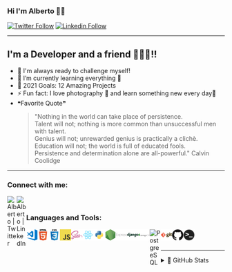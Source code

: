 ### Hi I'm Alberto 👋🏼

<!-- [![Website](https://img.shields.io/badge/Website-ClickMe-red?style=for-the-badge)]() -->

[![Twitter Follow](https://img.shields.io/badge/Twitter-follow-blue?style=for-the-badge)][twitter]
[![Linkedin Follow](https://img.shields.io/badge/LinkedIn-follow-important?style=for-the-badge)][linkedin]

---

## I'm a Developer and a friend 👨🏼‍💻!!

- 🥊 I'm always ready to challenge myself!
- 🔭 I’m currently learning everything 🤣
- 🥅 2021 Goals: 12 Amazing Projects
- ⚡ Fun fact: I love photography 📸 and learn something new every day📕
- ❝Favorite Quote❞
  > "Nothing in the world can take place of persistence. <br/>
  > Talent will not; nothing is more common than unsuccessful men with talent. <br/>
  > Genius will not; unrewarded genius is practically a clichè. <br/>
  > Education will not; the world is full of educated fools. <br/> Persistence and determination alone are all-powerful." Calvin Coolidge

<!-- ### Spotify Playing 🎧 -->

---

### Connect with me:

<!-- [<img align="left" alt="" width="22px" src="https://raw.githubusercontent.com/iconic/open-iconic/master/svg/globe.svg" />][website] -->

[<img align="left" alt="Alberto | Twitter" width="22px" src="https://cdn.jsdelivr.net/npm/simple-icons@v3/icons/twitter.svg" />][twitter]
[<img align="left" alt="Alberto | LinkedIn" width="22px" src="https://cdn.jsdelivr.net/npm/simple-icons@v3/icons/linkedin.svg" />][linkedin]

<br />

### Languages and Tools:

<img align="left" alt="Visual Studio Code" width="26px" src="https://raw.githubusercontent.com/github/explore/80688e429a7d4ef2fca1e82350fe8e3517d3494d/topics/visual-studio-code/visual-studio-code.png" />
<img align="left" alt="HTML5" width="26px" src="https://raw.githubusercontent.com/github/explore/80688e429a7d4ef2fca1e82350fe8e3517d3494d/topics/html/html.png" />
<img align="left" alt="CSS3" width="26px" src="https://raw.githubusercontent.com/github/explore/80688e429a7d4ef2fca1e82350fe8e3517d3494d/topics/css/css.png" />
<img align="left" alt="JavaScript" width="26px" src="https://raw.githubusercontent.com/github/explore/80688e429a7d4ef2fca1e82350fe8e3517d3494d/topics/javascript/javascript.png" />
<img align="left" alt="Sass" width="26px" src="https://raw.githubusercontent.com/github/explore/80688e429a7d4ef2fca1e82350fe8e3517d3494d/topics/sass/sass.png" />
<img align="left" alt="React" width="26px" src="https://raw.githubusercontent.com/github/explore/80688e429a7d4ef2fca1e82350fe8e3517d3494d/topics/react/react.png" />
<img align="left" alt="Python" width="26px" src="https://raw.githubusercontent.com/github/explore/80688e429a7d4ef2fca1e82350fe8e3517d3494d/topics/python/python.png" />
<img align="left" alt="Node.js" width="26px" src="https://raw.githubusercontent.com/github/explore/80688e429a7d4ef2fca1e82350fe8e3517d3494d/topics/nodejs/nodejs.png" />
<img align="left" alt="Express" width="26px" src="https://raw.githubusercontent.com/github/explore/80688e429a7d4ef2fca1e82350fe8e3517d3494d/topics/express/express.png" />
<img align="left" alt="Django" width="26px" src="https://raw.githubusercontent.com/github/explore/361e2821e2dea67711cde99c9c40ed357061cf27/topics/django/django.png" /> 
<img align="left" alt="MongoDB" width="26px" src="https://raw.githubusercontent.com/github/explore/80688e429a7d4ef2fca1e82350fe8e3517d3494d/topics/mongodb/mongodb.png" />
<img align="left" alt="PostgreeSQL" width="26px" src="https://raw.githubusercontent.com/github/explore/80688e429a7d4ef2fca1e82350fe8e3517d3494d/topics/postgre/postgree.png" />
<img align="left" alt="Git" width="26px" src="https://raw.githubusercontent.com/github/explore/80688e429a7d4ef2fca1e82350fe8e3517d3494d/topics/git/git.png" />
<img align="left" alt="GitHub" width="26px" src="https://raw.githubusercontent.com/github/explore/78df643247d429f6cc873026c0622819ad797942/topics/github/github.png" />
<img align="left" alt="Terminal" width="26px" src="https://raw.githubusercontent.com/github/explore/80688e429a7d4ef2fca1e82350fe8e3517d3494d/topics/terminal/terminal.png" />
<br />
<br />

---

<details>
<summary>🔧 GitHub Stats</summary>
<img align="left" alt="GitHub Stats" src="https://github-readme-stats.codestackr.vercel.app/api?username=albertocerrone&show_icons=true&hide_border=true" />
</details>
<!-- [website]:  -->

[twitter]: https://twitter.com/AlbertoCerrone
[linkedin]: https://linkedin.com/in/alberto-cerrone

